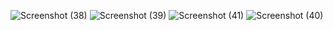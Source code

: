 ![Screenshot (38)](https://github.com/user-attachments/assets/96c7983d-e274-40dd-9779-5c4e83c49ec1)
![Screenshot (39)](https://github.com/user-attachments/assets/42bc658e-4d11-499a-95a5-837b3d027efb)
![Screenshot (41)](https://github.com/user-attachments/assets/9661766c-0271-441b-9ec6-d81331239520)
![Screenshot (40)](https://github.com/user-attachments/assets/318b44b8-ebcb-4fc3-90b0-91ffcac008a2)
